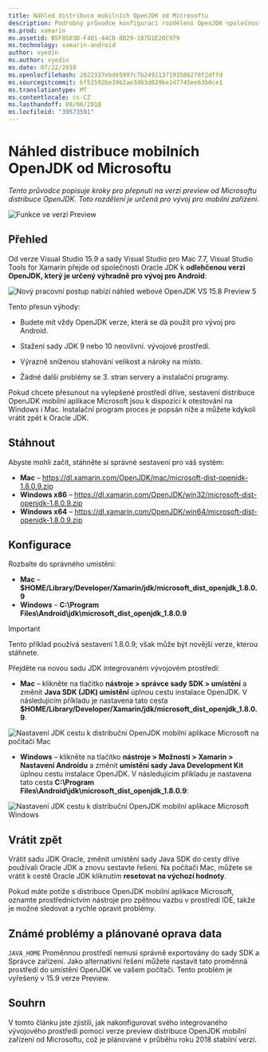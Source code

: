 ```yaml
---
title: Náhled distribuce mobilních OpenJDK od Microsoftu
description: Podrobný průvodce konfigurací rozdělení OpenJDK společnosti Microsoft pro vývoj mobilních aplikací.
ms.prod: xamarin
ms.assetid: B5F8503D-F4D1-44CB-8B29-187D1E20C979
ms.technology: xamarin-android
author: vyedin
ms.author: vyedin
ms.date: 07/22/2018
ms.openlocfilehash: 2022337ebd65997c7b2492137193586278f2dffd
ms.sourcegitcommit: bf51592be39b2ae3d63d029be1d7745ee63b0ce1
ms.translationtype: MT
ms.contentlocale: cs-CZ
ms.lasthandoff: 08/06/2018
ms.locfileid: "39573591"
---
```

# <a name="microsofts-mobile-openjdk-distribution-preview"></a>Náhled distribuce mobilních OpenJDK od Microsoftu

_Tento průvodce popisuje kroky pro přepnutí na verzi preview od Microsoftu distribuce OpenJDK. Toto rozdělení je určená pro vývoj pro mobilní zařízení._

![Funkce ve verzi Preview](~/media/shared/preview.png)

## <a name="overview"></a>Přehled

Od verze Visual Studio 15.9 a sady Visual Studio pro Mac 7.7, Visual Studio Tools for Xamarin přejde od společnosti Oracle JDK k **odlehčenou verzi OpenJDK, který je určený výhradně pro vývoj pro Android**:

![Nový pracovní postup nabízí náhled webové OpenJDK VS 15.8 Preview 5](openjdk-images/openjdk.png)

Tento přesun výhody:

- Budete mít vždy OpenJDK verze, která se dá použít pro vývoj pro Android.

- Stažení sady JDK 9 nebo 10 neovlivní. vývojové prostředí.

- Výrazně sníženou stahování velikost a nároky na místo.

- Žádné další problémy se 3. stran servery a instalační programy.

Pokud chcete přesunout na vylepšené prostředí dříve, sestavení distribuce OpenJDK mobilní aplikace Microsoft jsou k dispozici k otestování na Windows i Mac. Instalační program proces je popsán níže a můžete kdykoli vrátit zpět k Oracle JDK.

## <a name="download"></a>Stáhnout

Abyste mohli začít, stáhněte si správné sestavení pro váš systém:

- **Mac** &ndash; https://dl.xamarin.com/OpenJDK/mac/microsoft-dist-openjdk-1.8.0.9.zip
- **Windows x86** &ndash; https://dl.xamarin.com/OpenJDK/win32/microsoft-dist-openjdk-1.8.0.9.zip
- **Windows x64** &ndash; https://dl.xamarin.com/OpenJDK/win64/microsoft-dist-openjdk-1.8.0.9.zip

## <a name="configure"></a>Konfigurace

Rozbalte do správného umístění:

- **Mac** &ndash; **$HOME/Library/Developer/Xamarin/jdk/microsoft_dist_openjdk_1.8.0.9**
- **Windows** &ndash; **C:\\Program Files\\Android\\jdk\\microsoft_dist_openjdk_1.8.0.9**

> [!IMPORTANT]
> Tento příklad používá sestavení 1.8.0.9; však může být novější verze, kterou stáhnete.

Přejděte na novou sadu JDK integrovaném vývojovém prostředí:

- **Mac** &ndash; klikněte na tlačítko **nástroje > správce sady SDK > umístění** a změnit **Java SDK (JDK) umístění** úplnou cestu instalace OpenJDK. V následujícím příkladu je nastavena tato cesta **$HOME/Library/Developer/Xamarin/jdk/microsoft_dist_openjdk_1.8.0.9**.

![Nastavení JDK cestu k distribuční OpenJDK mobilní aplikace Microsoft na počítači Mac](openjdk-images/vsm.png)

- **Windows** &ndash; klikněte na tlačítko **nástroje > Možnosti > Xamarin > Nastavení Androidu** a změnit **umístění sady Java Development Kit** úplnou cestu instalace OpenJDK. V následujícím příkladu je nastavena tato cesta **C:\\Program Files\\Android\\jdk\\microsoft_dist_openjdk_1.8.0.9**:

![Nastavení JDK cestu k distribuční OpenJDK mobilní aplikace Microsoft Windows](openjdk-images/vs.png)

## <a name="revert"></a>Vrátit zpět

Vrátit sadu JDK Oracle, změnit umístění sady Java SDK do cesty dříve používali Oracle JDK a znovu sestavte řešení. Na počítači Mac, můžete se vrátit k cestě Oracle JDK kliknutím **resetovat na výchozí hodnoty**.

Pokud máte potíže s distribuce OpenJDK mobilní aplikace Microsoft, oznamte prostřednictvím nástroje pro zpětnou vazbu v prostředí IDE, takže je možné sledovat a rychle opravit problémy.

## <a name="known-issues--planned-fix-dates"></a>Známé problémy a plánované oprava data

`JAVA_HOME` Proměnnou prostředí nemusí správně exportovány do sady SDK a Správce zařízení. Jako alternativní řešení můžete nastavit tato proměnná prostředí do umístění OpenJDK ve vašem počítači. Tento problém je vyřešený v 15.9 verze Preview.

## <a name="summary"></a>Souhrn

V tomto článku jste zjistili, jak nakonfigurovat svého integrovaného vývojového prostředí pomocí verze preview distribuce OpenJDK mobilní zařízení od Microsoftu, což je plánované v průběhu roku 2018 stabilní verzi.
